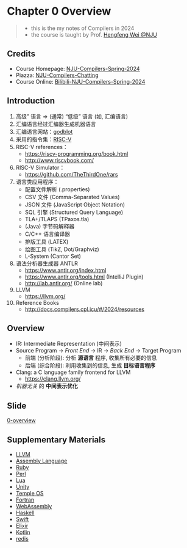 # Chapter 0 Overview

>- this is the my notes of Compilers in 2024
>- the course is taught by Prof. [Hengfeng Wei @NJU](https://github.com/hengxin)

## Credits

- Course Homepage: [NJU-Compilers-Spring-2024](http://docs.compilers.cpl.icu/#/)
- Piazza: [NJU-Compilers-Chatting](https://2024-compilers-at-software-nju.zulipchat.com/#narrow/stream/419310-general)
- Course Online: [Bilibili-NJU-Compilers-Spring-2024](https://space.bilibili.com/479141149/channel/collectiondetail?sid=2312309)

## Introduction

1. 高级” 语言 ⇒ (通常) “低级” 语言 (如, 汇编语言) 
2. 汇编语言经过汇编器生成机器语言
3. 汇编语言网站：[godblot](https://godbolt.org/)
4. 采用的指令集：[RISC-V](https://riscv.org/)
5. RISC-V references：
	- https://riscv-programming.org/book.html
	- http://www.riscvbook.com/
6. RISC-V Simulator：
	- https://github.com/TheThirdOne/rars
7. 语言类应用程序：
	- 配置文件解析 (.properties)  
	- CSV 文件 (Comma-Separated Values)  
	- JSON 文件 (JavaScript Object Notation)
	- SQL 引擎 (Structured Query Language) 
	- TLA+/TLAPS (TPaxos.tla)  
	- (Java) 字节码解释器  
	- C/C++ 语言编译器
	- 排版工具 (LATEX)
	- 绘图工具 (TikZ, Dot/Graphviz)
	- L-System (Cantor Set)
8. 语法分析器生成器 ANTLR
	- https://www.antlr.org/index.html
	- https://www.antlr.org/tools.html (IntelliJ Plugin)
	- http://lab.antlr.org/ (Online lab)
9. LLVM
	- https://llvm.org/
10. Reference Books
	- http://docs.compilers.cpl.icu/#/2024/resources

## Overview

- IR: Intermediate Representation (中间表示)
- Source Program -> _Front End_ -> IR -> _Back End_ -> Target Program
	- 前端 (分析阶段): 分析 __源语言__ 程序, 收集所有必要的信息
	- 后端 (综合阶段): 利用收集到的信息, 生成 __目标语言程序__ 
- Clang: a C language family frontend for LLVM
	 - https://clang.llvm.org/
-  _机器无关_ 的 __中间表示优化__

## Slide 

[0-overview](https://github.com/courses-at-nju-by-hfwei/compilers-lectures/blob/master/2024/0-overview/overview-handout.pdf)

## Supplementary Materials

- [LLVM](https://www.bilibili.com/video/BV1RF411K7F5/?vd_source=e3cbbf5ca80db268fa006d63626e267e)
- [Assembly Language](https://www.bilibili.com/video/BV1Y94y1D7at/?spm_id_from=333.788&vd_source=8a3dd36862125e80dc439254ef65d959)
- [Ruby](https://www.bilibili.com/video/BV1PU4y1z7Fs/?spm_id_from=333.788&vd_source=8a3dd36862125e80dc439254ef65d959)
- [Perl](https://www.bilibili.com/video/BV1qB4y1G7B3/?spm_id_from=333.788&vd_source=8a3dd36862125e80dc439254ef65d959)
- [Lua](https://www.bilibili.com/video/BV14t4y1E7Zr/?spm_id_from=333.788&vd_source=8a3dd36862125e80dc439254ef65d959)
- [Unity](https://www.bilibili.com/video/BV1ZB4y1V7KB/?spm_id_from=333.788&vd_source=8a3dd36862125e80dc439254ef65d959)
- [Temple OS](https://www.bilibili.com/video/BV13g411r7bY/?spm_id_from=333.788&vd_source=8a3dd36862125e80dc439254ef65d959)
- [Fortran](https://www.bilibili.com/video/BV1Qd4y1R7vX/?spm_id_from=333.788&vd_source=8a3dd36862125e80dc439254ef65d959)
- [WebAssembly](https://www.bilibili.com/video/BV12B4y1B7xq/?spm_id_from=333.788&vd_source=8a3dd36862125e80dc439254ef65d959)
- [Haskell](https://www.bilibili.com/video/BV1cS4y1b7kH/?spm_id_from=333.788&vd_source=8a3dd36862125e80dc439254ef65d959)
- [Swift](https://www.bilibili.com/video/BV1Ya411378N/?spm_id_from=333.788&vd_source=8a3dd36862125e80dc439254ef65d959)
- [Elixir](https://www.bilibili.com/video/BV1at4y1L7Ty/?spm_id_from=pageDriver&vd_source=8a3dd36862125e80dc439254ef65d959)
- [Kotlin](https://www.bilibili.com/video/BV1AW4y1B74G/?spm_id_from=333.788&vd_source=8a3dd36862125e80dc439254ef65d959)
- [redis](https://www.bilibili.com/video/BV1Wd4y1X7wy/?p=14&spm_id_from=pageDriver)

